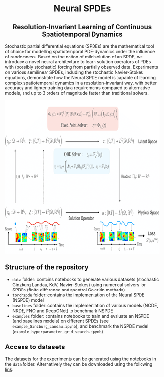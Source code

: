 <h1 align='center'>Neural SPDEs</h1>
<h2 align='center'>Resolution-Invariant Learning of Continuous Spatiotemporal Dynamics</h2>

Stochastic partial differential equations (SPDEs) are the mathematical tool of choice for modelling spatiotemporal PDE-dynamics under the influence of randomness. Based on the notion of mild solution of an SPDE, we introduce a novel neural architecture to learn solution operators of PDEs with (possibly stochastic) forcing from partially observed data. Experiments on various semilinear SPDEs, including the stochastic Navier-Stokes equations, demonstrate how the Neural SPDE model is capable of learning complex spatiotemporal dynamics in a resolution-invariant way, with better accuracy and lighter training data requirements compared to alternative models, and up to 3 orders of magnitude faster than traditional solvers.
<p align="center">
<img src="img/NSPDE_pic.png" width="800" height="500">
</p>

## Structure of the repository

- `data` folder: contains notebooks to generate various datasets (stochastic Ginzburg Landau, KdV, Navier-Stokes) using numerical solvers for SPDEs (finite difference and spectral Galerkin methods)
- `torchspde` folder: contains the implementation of the Neural SPDE (NSPDE) model
- `baselines` folder: contains the implementation of various models (NCDE, NRDE, FNO and DeepONet) to benchmark NSPDE 
- `examples` folder: contains notebooks to train and evaluate an NSPDE (and baselines models) on different SPDEs (see `example_Ginzburg_Landau.ipynb`), and benchmark the NSPDE model (`example_hyperparameter_grid_search.ipynb`)

## Access to datasets

The datasets for the experiments can be generated using the notebooks in the `data` folder. Alternatively they can be downloaded using the following [link](https://osf.io/ahn6v/?view_only=727fda8358c74ff39a0d5dcfbe2c7b91).
